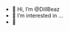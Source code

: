 - 👋 Hi, I’m @DillBeaz
- 👀 I’m interested in ...
- 🌱 

<!---
DillBeaz/DillBeaz is a ✨ special ✨ repository because its `README.md` (this file) appears on your GitHub profile.
You can click the Preview link to take a look at your changes.
--->
